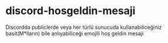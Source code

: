 # discord-hosgeldin-mesaji
Discordda publiclerde veya her türlü sunucuda kullanabiliceğiniz basit(M*lların) bile anlıyabiliceği emojili hoş geldin mesaji
